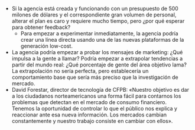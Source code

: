 - Si la agencia está creada y funcionando con un presupuesto de 500 milones de dólares y el correspondiente gran volumen de personal, alterar el plan es caro y requiere mucho tiempo, pero ¿por qué esperar para obtener feedback?
	- Para empezar a experimentar inmediatamente, la agencia podría crear una línea directa usando una de las nuevas plataformas de la generación low-cost.
- La agencia podría empezar a probar los mensajes de marketing: ¿Qué impulsa a la gente a llamar? Podría empezar a extrapolar tendencias a partir del mundo real: ¿Qué porcentaje de gente del área objetivo lama? La extrapolación no sería perfecta, pero establecería un comportamiento base que sería más preciso que la investigación de mercado.
- David Forestar, director de tecnología de CFPB: «Nuestro objetivo es dar a los ciudadanos norteamericanos una forma fácil para contarnos los problemas que detectan en el mercado de consumo financiero. Tenemos la oportunidad de controlar lo que el público nos explica y reaccionar ante esa nueva información. Los mercados cambian constantemente y nuestro trabajo consiste en cambiar con ellos».